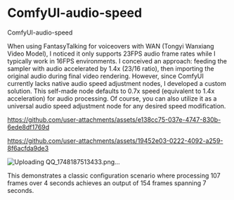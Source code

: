 # ComfyUI-audio-speed
ComfyUI-audio-speed

When using FantasyTalking for voiceovers with WAN (Tongyi Wanxiang Video Model), I noticed it only supports 23FPS audio frame rates while I typically work in 16FPS environments. I conceived an approach: feeding the sampler with audio accelerated by 1.4x (23/16 ratio), then importing the original audio during final video rendering. However, since ComfyUI currently lacks native audio speed adjustment nodes, I developed a custom solution. This self-made node defaults to 0.7x speed (equivalent to 1.4x acceleration) for audio processing.
Of course, you can also utilize it as a universal audio speed adjustment node for any desired speed modification.



https://github.com/user-attachments/assets/e138cc75-037e-4747-830b-6ede8df1769d



https://github.com/user-attachments/assets/19452e03-0222-4092-a259-8f6acfda9de3


![Uploading QQ_1748187513433.png…]()


This demonstrates a classic configuration scenario where processing 107 frames over 4 seconds achieves an output of 154 frames spanning 7 seconds.
